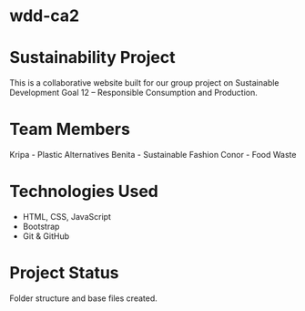 # wdd-ca2

# Sustainability Project
This is a collaborative website built for our group project on Sustainable Development Goal 12 – Responsible Consumption and Production.

# Team Members
Kripa - Plastic Alternatives
Benita - Sustainable Fashion
Conor - Food Waste

# Technologies Used
- HTML, CSS, JavaScript
- Bootstrap
- Git & GitHub

# Project Status
Folder structure and base files created.